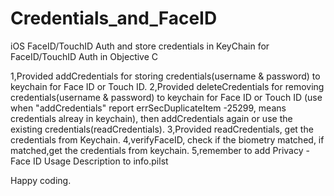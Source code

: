 # Credentials_and_FaceID
iOS FaceID/TouchID Auth and store credentials in KeyChain for FaceID/TouchID Auth in Objective C

1,Provided addCredentials for storing credentials(username & password) to keychain for Face ID or Touch ID.
2,Provided deleteCredentials for removing credentials(username & password) to keychain for Face ID or Touch ID (use when "addCredentials" report  errSecDuplicateItem -25299, means credentials alreay in keychain), then addCredentials again or use the existing credentials(readCredentials).
3,Provided readCredentials, get the credentials from Keychain.
4,verifyFaceID, check if the biometry matched, if matched,get the credentials from keychain.
5,remember to add Privacy - Face ID Usage Description to info.pilst

 Happy coding.
